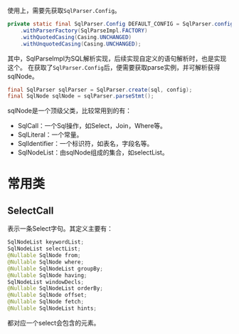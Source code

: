 使用上，需要先获取`SqlParser.Config`。
```java
private static final SqlParser.Config DEFAULT_CONFIG = SqlParser.config()  
	.withParserFactory(SqlParseImpl.FACTORY)  
	.withQuotedCasing(Casing.UNCHANGED)  
	.withUnquotedCasing(Casing.UNCHANGED);
```

其中，SqlParseImpl为SQL解析实现，后续实现自定义的语句解析时，也是实现这个。
在获取了`SqlParser.Config`后，便需要获取parse实例，并可解析获得sqlNode。
```java
final SqlParser sqlParser = SqlParser.create(sql, config);
final SqlNode sqlNode = sqlParser.parseStmt();
```

sqlNode是一个顶级父类，比较常用到的有：
- SqlCall：一个Sql操作，如Select，Join，Where等。
- SqlLiteral：一个常量。
- SqlIdentifier：一个标识符，如表名，字段名等。
- SqlNodeList：由sqlNode组成的集合，如selectList。


# 常用类
## SelectCall
表示一条Select字句。其定义主要有：
```java
SqlNodeList keywordList;  
SqlNodeList selectList;  
@Nullable SqlNode from;  
@Nullable SqlNode where;  
@Nullable SqlNodeList groupBy;  
@Nullable SqlNode having;  
SqlNodeList windowDecls;  
@Nullable SqlNodeList orderBy;  
@Nullable SqlNode offset;  
@Nullable SqlNode fetch;  
@Nullable SqlNodeList hints;
```
都对应一个select会包含的元素。
